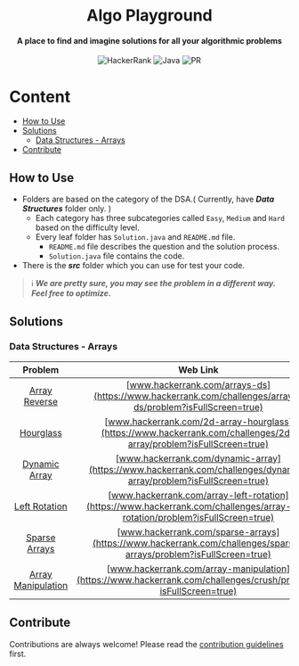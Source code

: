 <h1 align="center">Algo Playground</h1>

<h4 align="center">A place to find and imagine solutions for all your algorithmic problems</h4>

<div align="center">

![HackerRank](https://img.shields.io/badge/-Hackerrank-2EC866?style=Flat-square&logo=HackerRank&logoColor=white)
![Java](https://img.shields.io/badge/java-%23ED8B00.svg?style=Flat-square&logo=java&logoColor=white)
![PR](https://img.shields.io/static/v1?label=Made%20with%20%F0%9F%A4%8D%20by&message=develpoers&color=blue&style=Flat-square)

[comment]: <> (PR welcome badge - https://img.shields.io/static/v1?label=PRs&message=Welcome&color=ff69b4&style=Flat-square)

</div>

# Content
- [How to Use](#how-to-use)
- [Solutions](#solutions)
  - [Data Structures - Arrays](#data-structures---arrays)
- [Contribute](#contribute)

## How to Use
- Folders are based on the category of the DSA.( Currently, have ***Data Structures*** folder only. )
  - Each category has three subcategories called `Easy`, `Medium` and `Hard` based on the difficulty level.
  - Every leaf folder has `Solution.java` and `README.md` file.
    - `README.md` file describes the question and the solution process.
    - `Solution.java` file contains the code.
- There is the ***src*** folder which you can use for test your code. 


> ℹ️ ***We are pretty sure, you may see the problem in a different way. Feel free to optimize.***

## Solutions
### Data Structures - Arrays
|                                               Problem                                                |                                                           Web Link                                                            |                                             Solution                                              |
|:----------------------------------------------------------------------------------------------------:|:-----------------------------------------------------------------------------------------------------------------------------:|:-------------------------------------------------------------------------------------------------:|
|      [Array Reverse](Data%20Structures/Arrays/One%20Dimensional/Easy/array%20reverse/README.md)      |           [www.hackerrank.com/arrays-ds](https://www.hackerrank.com/challenges/arrays-ds/problem?isFullScreen=true)           |  [Solution.java](Data%20Structures/Arrays/One%20Dimensional/Easy/array%20reverse/Solution.java)   |
|           [Hourglass](Data%20Structures/Arrays/Two%20Dimensional/Easy/hourglass/README.md)           |       [www.hackerrank.com/2d-array-hourglass](https://www.hackerrank.com/challenges/2d-array/problem?isFullScreen=true)       |     [Solution.java](Data%20Structures/Arrays/Two%20Dimensional/Easy/hourglass/Solution.java)      |
|      [Dynamic Array](Data%20Structures/Arrays/Two%20Dimensional/Easy/dynamic%20array/README.md)      |       [www.hackerrank.com/dynamic-array](https://www.hackerrank.com/challenges/dynamic-array/problem?isFullScreen=true)       |  [Solution.java](Data%20Structures/Arrays/Two%20Dimensional/Easy/dynamic%20array/Solution.java)   |
|      [Left Rotation](Data%20Structures/Arrays/One%20Dimensional/Easy/left%20rotation/README.md)      | [www.hackerrank.com/array-left-rotation](https://www.hackerrank.com/challenges/array-left-rotation/problem?isFullScreen=true) |  [Solution.java](Data%20Structures/Arrays/One%20Dimensional/Easy/left%20rotation/Solution.java)   |
|     [Sparse Arrays](Data%20Structures/Arrays/One%20Dimensional/Medium/sparse%20arrays/README.md)     |       [www.hackerrank.com/sparse-arrays](https://www.hackerrank.com/challenges/sparse-arrays/problem?isFullScreen=true)       | [Solution.java](Data%20Structures/Arrays/One%20Dimensional/Medium/sparse%20arrays/Solution.java)  |
| [Array Manipulation](Data%20Structures/Arrays/Two%20Dimensional/Hard/array%20manipulation/README.md) |        [www.hackerrank.com/array-manipulation](https://www.hackerrank.com/challenges/crush/problem?isFullScreen=true)         | [Solution.java](Data%20Structures/Arrays/Two%20Dimensional/Hard/array%20manipulation/Solution.java)  |
  

## Contribute
Contributions are always welcome! Please read the [contribution guidelines](contributing.md) first.
